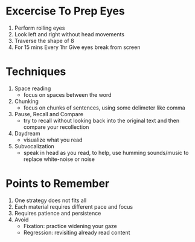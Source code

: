 # Excercise To Prep Eyes
1. Perform rolling eyes
2. Look left and right without head movements
3. Traverse the shape of 8
4. For 15 mins Every 1hr Give eyes break from screen

# Techniques
1. Space reading
    - focus on spaces between the word
2. Chunking
    - focus on chunks of sentences, using some delimeter like comma
3. Pause, Recall and Compare 
    - try to recall without looking back into the original text and then compare your recollection
4. Daydream
    - visualize what you read
5. Subvocalization
    - speak in head as you read, to help, use humming sounds/music to replace white-noise or noise 

# Points to Remember
1. One strategy does not fits all
2. Each material requires different pace and focus
3. Requires patience and persistence
4. Avoid
    - Fixation: practice widening your gaze
    - Regression: revisiting already read content